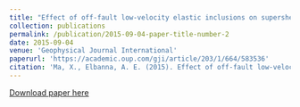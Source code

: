 ```yaml
---
title: "Effect of off-fault low-velocity elastic inclusions on supershear rupture dynamics"
collection: publications
permalink: /publication/2015-09-04-paper-title-number-2
date: 2015-09-04
venue: 'Geophysical Journal International'
paperurl: 'https://academic.oup.com/gji/article/203/1/664/583536'
citation: 'Ma, X., Elbanna, A. E. (2015). Effect of off-fault low-velocity elastic inclusions on supershear rupture dynamics. Geophysical journal international, 203(1), 664-677.'
---
```


<a href='https://xiaomaresearch.github.io/files/papers/ggv302.pdf'>Download paper here</a>
